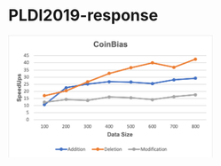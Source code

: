 # PLDI2019-response
<p>
<img src="1.png" border="" style="border: none; width: 73%; height: 73%" background="transparent;">
</p>

